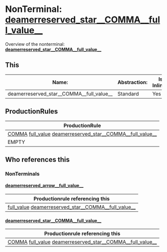 # NonTerminal: **[deamerreserved_star__COMMA__full_value__](./deamerreserved_star__COMMA__full_value__.md)**

Overview of the nonterminal: **[deamerreserved_star__COMMA__full_value__](./deamerreserved_star__COMMA__full_value__.md)**



## This

| Name:                | Abstraction:    | Is Inlined |
| -------------------- | --------------- | ---------- |
| deamerreserved_star__COMMA__full_value__ | Standard | Yes |



## ProductionRules

| ProductionRule |
| ---- |
| [COMMA](./../Lexicon/COMMA.md) [full_value](./full_value.md) [deamerreserved_star__COMMA__full_value__](./deamerreserved_star__COMMA__full_value__.md)  |
| EMPTY  |




## Who references this

### NonTerminals


#### [deamerreserved_arrow__full_value__](./../Grammar/deamerreserved_arrow__full_value__.md)

| Productionrule referencing this                      |
| ---------------------------------------------------- |
| [full_value](./full_value.md) [deamerreserved_star__COMMA__full_value__](./deamerreserved_star__COMMA__full_value__.md)  |


#### [deamerreserved_star__COMMA__full_value__](./../Grammar/deamerreserved_star__COMMA__full_value__.md)

| Productionrule referencing this                      |
| ---------------------------------------------------- |
| [COMMA](./../Lexicon/COMMA.md) [full_value](./full_value.md) [deamerreserved_star__COMMA__full_value__](./deamerreserved_star__COMMA__full_value__.md)  |



